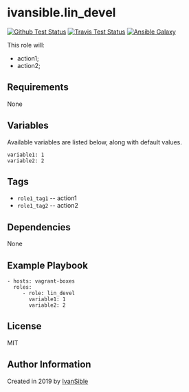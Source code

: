 # ivansible.lin_devel

[![Github Test Status](https://github.com/ivansible/lin-devel/workflows/Molecule%20test/badge.svg?branch=master)](https://github.com/ivansible/lin-devel/actions)
[![Travis Test Status](https://travis-ci.org/ivansible/lin-devel.svg?branch=master)](https://travis-ci.org/ivansible/lin-devel)
[![Ansible Galaxy](https://img.shields.io/badge/galaxy-ivansible.lin__devel-68a.svg?style=flat)](https://galaxy.ansible.com/ivansible/lin_devel/)

This role will:
 - action1;
 - action2;


## Requirements

None


## Variables

Available variables are listed below, along with default values.

    variable1: 1
    variable2: 2


## Tags

- `role1_tag1` -- action1
- `role1_tag2` -- action2


## Dependencies

None


## Example Playbook

    - hosts: vagrant-boxes
      roles:
         - role: lin_devel
           variable1: 1
           variable2: 2


## License

MIT


## Author Information

Created in 2019 by [IvanSible](https://github.com/ivansible)
